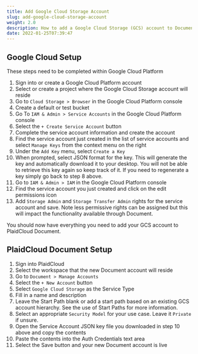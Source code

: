 ```yaml
---
title: Add Google Cloud Storage Account
slug: add-google-cloud-storage-account
weight: 2.0
description: How to add a Google Cloud Storage (GCS) account to Document
date: 2022-01-25T07:39:47
---
```



## Google Cloud Setup


These steps need to be completed within Google Cloud Platform


1. Sign into or create a Google Cloud Platform account
2. Select or create a project where the Google Cloud Storage account will reside
3. Go to `Cloud Storage > Browser` in the Google Cloud Platform console
4. Create a default or test bucket
5. Go To `IAM & Admin > Service Accounts` in the Google Cloud Platform console
6. Select the `+ Create Service Account` button
7. Complete the service account information and create the account
8. Find the service account just created in the list of service accounts and select `Manage Keys` from the context menu on the right
9. Under the `Add Key` menu, select `Create a Key`
10. When prompted, select JSON format for the key. This will generate the key and automatically download it to your desktop. You will not be able to retrieve this key again so keep track of it. If you need to regenerate a key simply go back to step 8 above.
11. Go to `IAM & Admin > IAM` in the Google Cloud Platform console
12. Find the service account you just created and click on the edit permissions icon
13. Add `Storage Admin` and `Storage Transfer Admin` rights for the service account and save. Note less permissive rights can be assigned but this will impact the functionality available through Document.

You should now have everything you need to add your GCS account to PlaidCloud Document.



## PlaidCloud Document Setup


1. Sign into PlaidCloud
2. Select the workspace that the new Document account will reside
3. Go to `Document > Manage Accounts`
4. Select the `+ New Account` button
5. Select `Google Cloud Storage` as the Service Type
6. Fill in a name and description
7. Leave the Start Path blank or add a start path based on an existing GCS account hierarchy. See the use of Start Paths for more information.
8. Select an appropriate `Security Model` for your use case. Leave it `Private` if unsure.
9. Open the Service Account JSON key file you downloaded in step 10 above and copy the contents
10. Paste the contents into the Auth Credentials text area
11. Select the Save button and your new Document account is live
